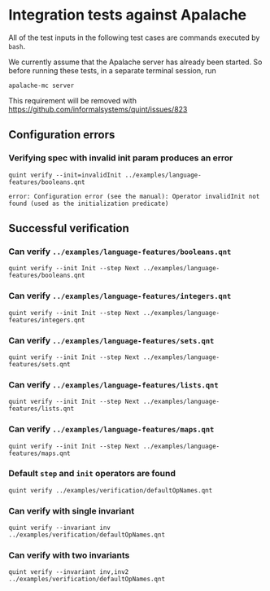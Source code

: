 # Integration tests against Apalache


All of the test inputs in the following test cases are commands executed by
`bash`.

We currently assume that the Apalache server has already been started. 
So before running these tests, in a separate terminal session, run

```
apalache-mc server
```

This requirement will be removed with https://github.com/informalsystems/quint/issues/823

<!-- !test program
APALACHE_DIST=_build/apalache bash -
-->

## Configuration errors

### Verifying spec with invalid init param produces an error

<!-- !test in invalid init -->
```
quint verify --init=invalidInit ../examples/language-features/booleans.qnt
```

<!-- !test exit 1 -->
<!-- !test err invalid init -->
```
error: Configuration error (see the manual): Operator invalidInit not found (used as the initialization predicate)
```


## Successful verification

### Can verify `../examples/language-features/booleans.qnt`

<!-- !test check can check booleans.qnt -->
```
quint verify --init Init --step Next ../examples/language-features/booleans.qnt
```


### Can verify `../examples/language-features/integers.qnt`

<!-- !test check can check integers.qnt -->
```
quint verify --init Init --step Next ../examples/language-features/integers.qnt
```

### Can verify `../examples/language-features/sets.qnt`

<!-- !test check can check sets.qnt -->
```
quint verify --init Init --step Next ../examples/language-features/sets.qnt
```


### Can verify `../examples/language-features/lists.qnt`

<!-- !test check can check lists.qnt -->
```
quint verify --init Init --step Next ../examples/language-features/lists.qnt
```


### Can verify `../examples/language-features/maps.qnt`

<!-- !test check can check maps.qnt -->
```
quint verify --init Init --step Next ../examples/language-features/maps.qnt
```

### Default `step` and `init` operators are found

<!-- !test check can find default operator names -->
```
quint verify ../examples/verification/defaultOpNames.qnt
```

### Can verify with single invariant

<!-- !test check can specify --invariant -->
```
quint verify --invariant inv ../examples/verification/defaultOpNames.qnt
```

### Can verify with two invariants

<!-- !test check can specify multiple invariants -->
```
quint verify --invariant inv,inv2 ../examples/verification/defaultOpNames.qnt
```

